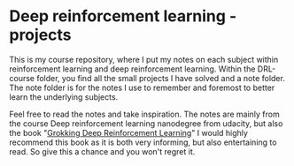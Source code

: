 # Deep reinforcement learning - projects
This is my course repository, where I put my notes on each subject within reinforcement learning and deep reinforcement learning.
Within the DRL-course folder, you find all the small projects I have solved and a note folder.
The note folder is for the notes I use to remember and foremost to better learn the underlying subjects.

Feel free to read the notes and take inspiration.
The notes are mainly from the course Deep reinforcement learning nanodegree from udacity, but also the book "[Grokking Deep Reinforcement Learning](https://www.manning.com/books/grokking-deep-reinforcement-learning)"
I would highly recommend this book as it is both very informing, but also entertaining to read. So give this a chance and you won't regret it.





